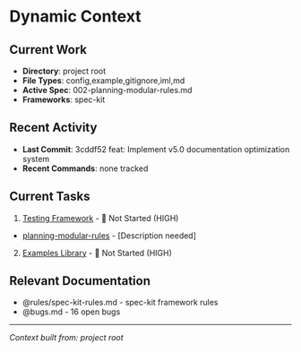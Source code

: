 # Dynamic Context
<!-- Generated: 2025-09-18 20:23:36 -->

## Current Work
- **Directory**: project root
- **File Types**: config,example,gitignore,iml,md
- **Active Spec**: 002-planning-modular-rules.md
- **Frameworks**: spec-kit

## Recent Activity
- **Last Commit**: 3cddf52 feat: Implement v5.0 documentation optimization system
- **Recent Commands**: none tracked

## Current Tasks
1. [Testing Framework](./active/06-testing-framework.md) - 🔴 Not Started (HIGH)
- [planning-modular-rules](active/002-planning-modular-rules.md) - [Description needed]
2. [Examples Library](./active/07-examples-library.md) - 🔴 Not Started (HIGH)

## Relevant Documentation
- @rules/spec-kit-rules.md - spec-kit framework rules
- @bugs.md - 16 open bugs

---
*Context built from: project root*
